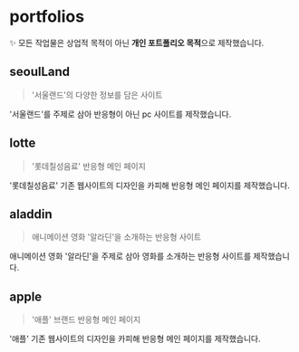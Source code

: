 # portfolios
✨ 모든 작업물은 상업적 목적이 아닌 **개인 포트폴리오 목적**으로 제작했습니다.
  
## seoulLand    
> '서울랜드'의 다양한 정보를 담은  사이트

'서울랜드'를 주제로 삼아 반응형이 아닌 pc 사이트를 제작했습니다.

## lotte
> '롯데칠성음료' 반응형 메인 페이지

'롯데칠성음료' 기존 웹사이트의 디자인을 카피해 반응형 메인 페이지를 제작했습니다. 

## aladdin
> 애니메이션 영화 '알라딘'을 소개하는 반응형 사이트

애니메이션 영화 '알라딘'을 주제로 삼아 영화를 소개하는 반응형 사이트를 제작했습니다.

## apple
> '애플' 브랜드 반응형 메인 페이지

'애플' 기존 웹사이트의 디자인을 카피해 반응형 메인 페이지를 제작했습니다. 
